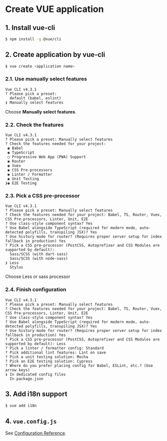 # Create VUE application

## 1. Install vue-cli

```bash
$ npm install -g @vue/cli
```

## 2. Create application by vue-cli

```bash
$ vue create <application name>
```

### 2.1. Use manually select features

```plain
Vue CLI v4.3.1
? Please pick a preset:
  default (babel, eslint)
❯ Manually select features
```

Choose **Manually select features**.

### 2.2. Check the features

```plain
Vue CLI v4.3.1
? Please pick a preset: Manually select features
? Check the features needed for your project:
 ◉ Babel
 ◉ TypeScript
 ◯ Progressive Web App (PWA) Support
 ◉ Router
 ◉ Vuex
 ◉ CSS Pre-processors
 ◉ Linter / Formatter
 ◉ Unit Testing
❯◉ E2E Testing
```

### 2.3. Pick a CSS pre-processor

```plain
Vue CLI v4.3.1
? Please pick a preset: Manually select features
? Check the features needed for your project: Babel, TS, Router, Vuex, CSS Pre-processors, Linter, Unit, E2E
? Use class-style component syntax? Yes
? Use Babel alongside TypeScript (required for modern mode, auto-detected polyfills, transpiling JSX)? Yes
? Use history mode for router? (Requires proper server setup for index fallback in production) Yes
? Pick a CSS pre-processor (PostCSS, Autoprefixer and CSS Modules are supported by default):
  Sass/SCSS (with dart-sass)
  Sass/SCSS (with node-sass)
❯ Less
  Stylus
```

Choose Less or sass processor

### 2.4. Finish configuration

```plain
Vue CLI v4.3.1
? Please pick a preset: Manually select features
? Check the features needed for your project: Babel, TS, Router, Vuex, CSS Pre-processors, Linter, Unit, E2E
? Use class-style component syntax? Yes
? Use Babel alongside TypeScript (required for modern mode, auto-detected polyfills, transpiling JSX)? Yes
? Use history mode for router? (Requires proper server setup for index fallback in production) Yes
? Pick a CSS pre-processor (PostCSS, Autoprefixer and CSS Modules are supported by default): Less
? Pick a linter / formatter config: Standard
? Pick additional lint features: Lint on save
? Pick a unit testing solution: Mocha
? Pick an E2E testing solution: Cypress
? Where do you prefer placing config for Babel, ESLint, etc.? (Use arrow keys)
❯ In dedicated config files
  In package.json
```

## 3. Add i18n support

```bash
$ vue add i18n
```

## 4. `vue.config.js`

See [Configuration Reference](https://cli.vuejs.org/config/).
